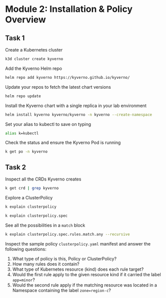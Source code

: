 # Module 2: Installation & Policy Overview


## Task 1

Create a Kubernetes cluster

```sh
k3d cluster create kyverno
```

Add the Kyverno Helm repo

```sh
helm repo add kyverno https://kyverno.github.io/kyverno/
```

Update your repos to fetch the latest chart versions

```sh
helm repo update
```

Install the Kyverno chart with a single replica in your lab environment

```sh
helm install kyverno kyverno/kyverno -n kyverno --create-namespace
```

Set your alias to kubectl to save on typing

```sh
alias k=kubectl
```

Check the status and ensure the Kyverno Pod is running

```sh
k get po -n kyverno
```

## Task 2


Inspect all the CRDs Kyverno creates

```sh
k get crd | grep kyverno
```

Explore a ClusterPolicy

```sh
k explain clusterpolicy

k explain clusterpolicy.spec
```

See all the possibilities in a `match` block

```sh
k explain clusterpolicy.spec.rules.match.any --recursive
```

Inspect the sample policy `clusterpolicy.yaml` manifest and answer the following questions:

1. What type of policy is this, Policy or ClusterPolicy?
2. How many rules does it contain?
3. What type of Kubernetes resource (kind) does each rule target?
4. Would the first rule apply to the given resource kind if it carried the label `app=minor`?
5. Would the second rule apply if the matching resource was located in a Namespace containing the label `zone=region-c`?
